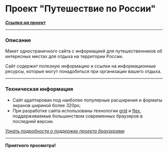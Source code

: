 # Проект "Путешествие по России"
***[Cсылка на проект](https://loner789.github.io/russian-travel/index.html)***
___
### Описание
Макет одностраничного сайта с информацией для путешественников об интересных местах для отдыха на территории России.

Сайт содержит полезную информацию и ссылки на информационные ресурсы, которые могут понадобиться при организации вашего отдыха.
___
### Техническая информация
* Сайт адаптирован под наиболее популярные расширения и форматы экранов шириной более 320px;
* При разработке сайта использованы технологии [grid](https://developer.mozilla.org/ru/docs/Web/CSS/CSS_Grid_Layout/Basic_Concepts_of_Grid_Layout) и [flex](https://developer.mozilla.org/ru/docs/Learn/CSS/CSS_layout/Flexbox), поддерживаемые большинством современных браузеров в последней версии.

*[Узнать подробности о поддержке проекта браузерами](https://caniuse.com/?search=grid)*
___

**Приятного просмотра!**